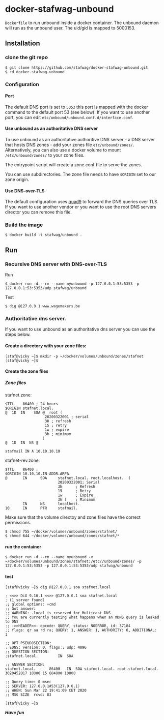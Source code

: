 # docker-stafwag-unbound

```Dockerfile``` to run unbound inside a docker container.
The unbound daemon will run as the unbound user. The uid/gid is mapped to
5000153.

## Installation

### clone the git repo

```
$ git clone https://github.com/stafwag/docker-stafwag-unbound.git
$ cd docker-stafwag-unbound
```

### Configuration

#### Port

The default DNS port is set to ```5353``` this port is mapped with the docker command to the default port 53 (see below).
If you want to use another port, you can edit ```etc/unbound/unbound.conf.d/interface.conf```.

#### Use unbound as an authoritative DNS server 

To use unbound as an authoritative authoritive DNS server - a DNS server that hosts DNS zones - add your zones file ```etc/unbound/zones/```.
Alternatively, you can also use a docker volume to mount ```/etc/unbound/zones/``` to your zone files.

The entrypoint script will create a zone.conf file to serve the zones.

You can use subdirectories. The zone file needs to have ```$ORIGIN``` set to our zone origin.

#### Use DNS-over-TLS

The default configuration uses [quad9](https://www.quad9.net/) to forward the DNS queries over TLS. 
If you want to use another vendor or you want to use the root DNS servers director you can remove this file.

### Build the image

```
$ docker build -t stafwag/unbound . 
```

## Run

### Recursive DNS server with DNS-over-TLS

Run

```
$ docker run -d --rm --name myunbound -p 127.0.0.1:53:5353 -p 127.0.0.1:53:5353/udp stafwag/unbound
```

Test

```
$ dig @127.0.0.1 www.wagemakers.be
```

### Authoritative dns server.

If you want to use unbound as an authoritative dns server you can use the steps below.

#### Create a directory with your zone files:

```
[staf@vicky ~]$ mkdir -p ~/docker/volumes/unbound/zones/stafnet
[staf@vicky ~]$ 
```

#### Create the zone files

##### Zone files

stafnet.zone:

```
$TTL	86400 ; 24 hours
$ORIGIN stafnet.local.
@  1D  IN	 SOA @	root (
			      20200322001 ; serial
			      3H ; refresh
			      15 ; retry
			      1w ; expire
			      3h ; minimum
			     )
@  1D  IN  NS @ 

stafmail IN A 10.10.10.10
```

stafnet-rev.zone:

```
$TTL    86400 ;
$ORIGIN 10.10.10.IN-ADDR.ARPA.
@       IN      SOA     stafnet.local. root.localhost.  (
                        20200322001; Serial
                        3h      ; Refresh
                        15      ; Retry
                        1w      ; Expire
                        3h )    ; Minimum
        IN      NS      localhost.
10      IN      PTR     stafmail.
```

Make sure that the volume directoy and zone files have the correct permissions.

```
$ chmod 755 ~/docker/volumes/unbound/zones/stafnet/
$ chmod 644 ~/docker/volumes/unbound/zones/stafnet/*
```

#### run the container

```
$ docker run -d --rm --name myunbound -v ~/docker/volumes/unbound/zones/stafnet:/etc//unbound/zones/ -p 127.0.0.1:53:5353 -p 127.0.0.1:53:5353/udp stafwag/unbound
```

#### test

```
[staf@vicky ~]$ dig @127.0.0.1 soa stafnet.local

; <<>> DiG 9.16.1 <<>> @127.0.0.1 soa stafnet.local
; (1 server found)
;; global options: +cmd
;; Got answer:
;; WARNING: .local is reserved for Multicast DNS
;; You are currently testing what happens when an mDNS query is leaked to DNS
;; ->>HEADER<<- opcode: QUERY, status: NOERROR, id: 37184
;; flags: qr aa rd ra; QUERY: 1, ANSWER: 1, AUTHORITY: 0, ADDITIONAL: 1

;; OPT PSEUDOSECTION:
; EDNS: version: 0, flags:; udp: 4096
;; QUESTION SECTION:
;stafnet.local.			IN	SOA

;; ANSWER SECTION:
stafnet.local.		86400	IN	SOA	stafnet.local. root.stafnet.local. 3020452817 10800 15 604800 10800

;; Query time: 0 msec
;; SERVER: 127.0.0.1#53(127.0.0.1)
;; WHEN: Sun Mar 22 19:41:09 CET 2020
;; MSG SIZE  rcvd: 83

[staf@vicky ~]$ 
```

***Have fun***
